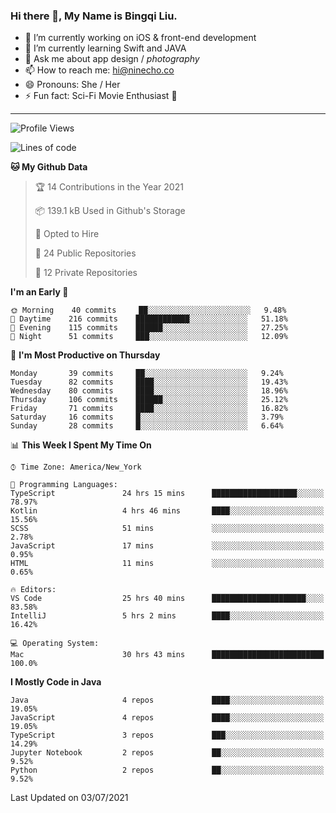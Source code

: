 ### Hi there 👋, My Name is Bingqi Liu.

- 🔭 I’m currently working on iOS & front-end development
- 🌱 I’m currently learning Swift and JAVA
- 💬 Ask me about app design / *photography*
- 📫 How to reach me: hi@ninecho.co
- 😄 Pronouns: She / Her
- ⚡ Fun fact: Sci-Fi Movie Enthusiast 🚀

---

<!--START_SECTION:waka-->
![Profile Views](http://img.shields.io/badge/Profile%20Views-0-blue)

![Lines of code](https://img.shields.io/badge/From%20Hello%20World%20I%27ve%20Written-3.0%20million%20lines%20of%20code-blue)

**🐱 My Github Data** 

> 🏆 14 Contributions in the Year 2021
 > 
> 📦 139.1 kB Used in Github's Storage 
 > 
> 💼 Opted to Hire
 > 
> 📜 24 Public Repositories 
 > 
> 🔑 12 Private Repositories  
 > 
**I'm an Early 🐤** 

```text
🌞 Morning    40 commits     ██░░░░░░░░░░░░░░░░░░░░░░░   9.48% 
🌆 Daytime    216 commits    ████████████░░░░░░░░░░░░░   51.18% 
🌃 Evening    115 commits    ██████░░░░░░░░░░░░░░░░░░░   27.25% 
🌙 Night      51 commits     ███░░░░░░░░░░░░░░░░░░░░░░   12.09%

```
📅 **I'm Most Productive on Thursday** 

```text
Monday       39 commits     ██░░░░░░░░░░░░░░░░░░░░░░░   9.24% 
Tuesday      82 commits     ████░░░░░░░░░░░░░░░░░░░░░   19.43% 
Wednesday    80 commits     ████░░░░░░░░░░░░░░░░░░░░░   18.96% 
Thursday     106 commits    ██████░░░░░░░░░░░░░░░░░░░   25.12% 
Friday       71 commits     ████░░░░░░░░░░░░░░░░░░░░░   16.82% 
Saturday     16 commits     █░░░░░░░░░░░░░░░░░░░░░░░░   3.79% 
Sunday       28 commits     █░░░░░░░░░░░░░░░░░░░░░░░░   6.64%

```


📊 **This Week I Spent My Time On** 

```text
⌚︎ Time Zone: America/New_York

💬 Programming Languages: 
TypeScript               24 hrs 15 mins      ███████████████████░░░░░░   78.97% 
Kotlin                   4 hrs 46 mins       ████░░░░░░░░░░░░░░░░░░░░░   15.56% 
SCSS                     51 mins             ░░░░░░░░░░░░░░░░░░░░░░░░░   2.78% 
JavaScript               17 mins             ░░░░░░░░░░░░░░░░░░░░░░░░░   0.95% 
HTML                     11 mins             ░░░░░░░░░░░░░░░░░░░░░░░░░   0.65%

🔥 Editors: 
VS Code                  25 hrs 40 mins      █████████████████████░░░░   83.58% 
IntelliJ                 5 hrs 2 mins        ████░░░░░░░░░░░░░░░░░░░░░   16.42%

💻 Operating System: 
Mac                      30 hrs 43 mins      █████████████████████████   100.0%

```

**I Mostly Code in Java** 

```text
Java                     4 repos             ████░░░░░░░░░░░░░░░░░░░░░   19.05% 
JavaScript               4 repos             ████░░░░░░░░░░░░░░░░░░░░░   19.05% 
TypeScript               3 repos             ███░░░░░░░░░░░░░░░░░░░░░░   14.29% 
Jupyter Notebook         2 repos             ██░░░░░░░░░░░░░░░░░░░░░░░   9.52% 
Python                   2 repos             ██░░░░░░░░░░░░░░░░░░░░░░░   9.52%

```



 Last Updated on 03/07/2021
<!--END_SECTION:waka-->
